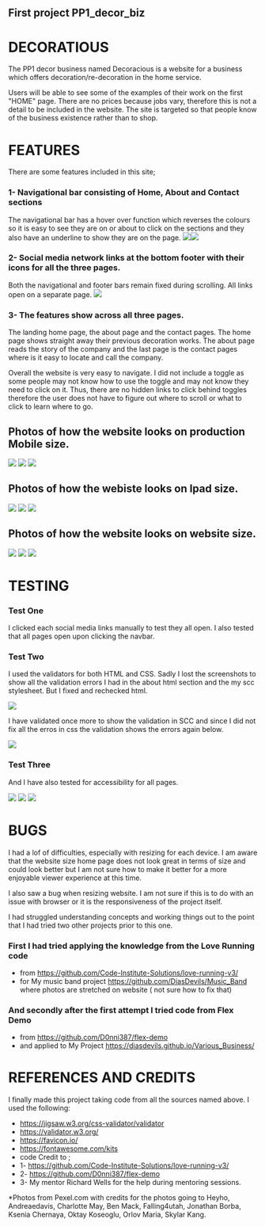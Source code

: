 ## First project PP1_decor_biz

# DECORATIOUS

The PP1 decor business named Decoracious is a website for a business which offers decoration/re-decoration in the home service.

Users will be able to see some of the examples of their work on the first "HOME" page. There are no prices because jobs vary, therefore this is not a detail to be included in the website. The site is targeted so that people know of the business existence rather than to shop.

# FEATURES

There are some features included in this site;

### 1- Navigational bar consisting of Home, About and Contact sections
The navigational bar has a hover over function which reverses the colours so it is easy to see they are on or about to click on the sections and they also have an underline to show they are on the page.
<img src="assets/images/navbar.jpg"><img src="assets/images/navbar2.jpg">

### 2- Social media network links at the bottom footer with their icons for all the three pages.
Both the navigational and footer bars remain fixed during scrolling. All links open on a separate page.
<img src="assets/images/socialmedia.jpg">

### 3- The features show across all three pages. 
The landing home page, the about page and the contact pages. The home page shows straight away their previous decoration works. The about page reads the story of the company and the last page is the contact pages where is it easy to locate and call the company.

Overall the website is very easy to navigate. I did not include a toggle as some people may not know how to use the toggle and may not know they need to click on it. Thus, there are no hidden links to click behind toggles therefore the user does not have to figure out where to scroll or what to click to learn where to go.

## Photos of how the website looks on production Mobile size.
<img src="assets/images/1-mobile-screenshot.jpg">
<img src="assets/images/7-screenshot - about- mobile-size.jpg">
<img src="assets/images/6-screenshot - contact- mobile-size.jpg">

## Photos of how the webiste looks on Ipad size.
<img src="assets/images/2.2-ipad-screenshot.jpg">
<img src="assets/images/8-screenshot - about- ipad-size.jpg">
<img src="assets/images/9-screenshot - contact- ipad-size.jpg">

## Photos of how the website looks on website size.
<img src="assets/images/3-website-screenshot.jpg">
<img src="assets/images/4-screenshot - about-website-size.jpg">
<img src="assets/images/5-screenshot - contact- website-size.jpg">




# TESTING 
### Test One
I clicked each social media links manually to test they all open.
I also tested that all pages open upon clicking the navbar.

### Test Two
I used the validators for both HTML and CSS.
Sadly I lost the screenshots to show all the validation errors I had in the about html section and the my scc stylesheet. But I fixed and rechecked html.

<img src="assets/images/10-validator HTML.jpg">

I have validated once more to show the validation in SCC and since I did not fix all the erros in css the validation shows the errors again below.

<img src ="assets/images/11-validator CSS.jpg">

### Test Three
And I have also tested for accessibility for all pages.

<img src ="assets/images/12-lighthouse.jpg">
<img src ="assets/images/14-lighthouse.jpg">
<img src ="assets/images/13-lighthouse.jpg">


# BUGS
I had a lof of difficulties, especially with resizing for each device. I am aware that the website size home page does not look great in terms of size and could look better but I am not sure how to make it better for a more enjoyable viewer experience at this time.

I also saw a bug when resizing website. I am not sure if this is to do with an issue with browser or it is the responsiveness of the project itself.

I had struggled understanding concepts and working things out to the point that I had tried two other projects prior to this one.

### First I had tried applying the knowledge from the Love Running code
* from https://github.com/Code-Institute-Solutions/love-running-v3/
* for My music band project https://github.com/DiasDevils/Music_Band where photos are stretched on website ( not sure how to fix that)
### And secondly after the first attempt I tried code from Flex Demo
* from https://github.com/D0nni387/flex-demo 
* and applied to My Project https://diasdevils.github.io/Various_Business/

# REFERENCES AND CREDITS
I finally made this project taking code from all the sources named above.
I used the following:
* https://jigsaw.w3.org/css-validator/validator
* https://validator.w3.org/
* https://favicon.io/
* https://fontawesome.com/kits
* code Credit to ;
* 1- https://github.com/Code-Institute-Solutions/love-running-v3/
* 2- https://github.com/D0nni387/flex-demo 
* 3- My mentor Richard Wells for the help during mentoring sessions.

*Photos from Pexel.com with credits for the photos going to Heyho, Andreaedavis, Charlotte May, Ben Mack, Falling4utah, Jonathan Borba, Ksenia Chernaya, Oktay Koseoglu, Orlov Maria, Skylar Kang.



